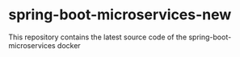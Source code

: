 # spring-boot-microservices-new
This repository contains the latest source code of the spring-boot-microservices docker
